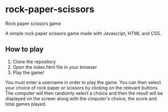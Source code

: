 # rock-paper-scissors
Rock paper scissors game

A simple rock paper scissors game made with Javascript, HTML and CSS. 

## How to play
1. Clone the repository
2. Open the index.html file in your browser
3. Play the game!

You must enter a username in order to play the game. You can then select your choice of rock paper or scissors by clicking on the relevant buttons. The computer will then randomly select a choice and then the result will be displayed on the screen along with the cimputer's choice, the score and total games played.
